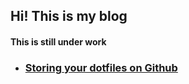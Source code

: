 ## Hi! This is my blog

#### This is still under work

- ### [Storing your dotfiles on Github]("https://namanmansukhani.github.io/blog/dotfiles.html")
